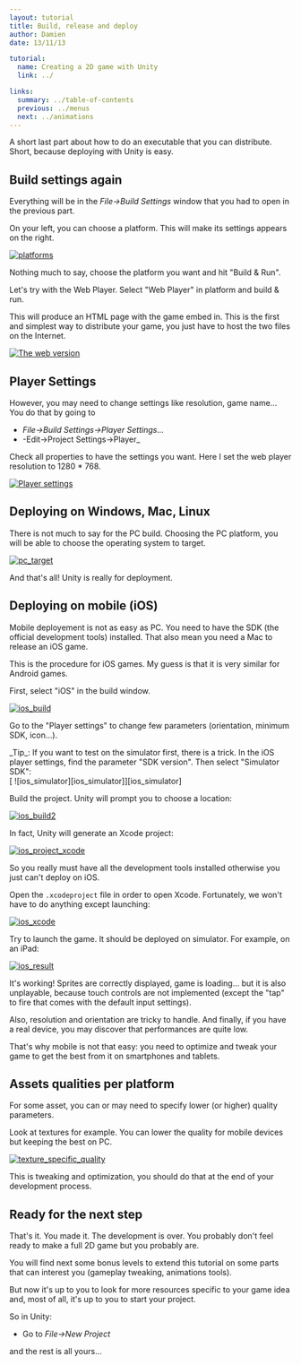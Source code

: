 ```yaml
---
layout: tutorial
title: Build, release and deploy
author: Damien
date: 13/11/13

tutorial:
  name: Creating a 2D game with Unity
  link: ../

links:
  summary: ../table-of-contents
  previous: ../menus
  next: ../animations
---
```


A short last part about how to do an executable that you can distribute. Short, because deploying with Unity is easy.

## Build settings again

Everything will be in the _File->Build Settings_ window that you had to open in the previous part.

On your left, you can choose a platform. This will make its settings appears on the right.

[ ![platforms][platforms]][platforms]

Nothing much to say, choose the platform you want and hit "Build & Run".

Let's try with the Web Player. Select "Web Player" in platform and build & run.

This will produce an HTML page with the game embed in. This is the first and simplest way to distribute your game, you just have to host the two files on the Internet.

[ ![The web version][web_result]][web_result]

## Player Settings

However, you may need to change settings like resolution, game name... You do that by going to

- _File->Build Settings->Player Settings..._
- -Edit->Project Settings->Player_

Check all properties to have the settings you want. Here I set the web player resolution to 1280 * 768.

[ ![Player settings][player_settings]][player_settings]

## Deploying on Windows, Mac, Linux

There is not much to say for the PC build. Choosing the PC platform, you will be able to choose the operating system to target.

[ ![pc_target][pc_target]][pc_target]

And that's all! Unity is really for deployment.

## Deploying on mobile (iOS)

Mobile deployement is not as easy as PC. You need to have the SDK (the official development tools) installed. That also mean you need a Mac to release an iOS game.

This is the procedure for iOS games. My guess is that it is very similar for Android games.

First, select "iOS" in the build window.

[ ![ios_build][ios_build]][ios_build]

Go to the "Player settings" to change few parameters (orientation, minimum SDK, icon...).

<md-note>
_Tip_: If you want to test on the simulator first, there is a trick. In the iOS player settings, find the parameter "SDK version". Then select "Simulator SDK":
<br/>
[ ![ios_simulator][ios_simulator]][ios_simulator]
</md-note>

Build the project. Unity will prompt you to choose a location:

[ ![ios_build2][ios_build2]][ios_build2]

In fact, Unity will generate an Xcode project:

[ ![ios_project_xcode][ios_project_xcode]][ios_project_xcode]

So you really must have all the development tools installed otherwise you just can't deploy on iOS.

Open the ``.xcodeproject`` file in order to open Xcode. Fortunately, we won't have to do anything except launching:

[ ![ios_xcode][ios_xcode]][ios_xcode]

Try to launch the game. It should be deployed on simulator. For example, on an iPad:

[ ![ios_result][ios_result]][ios_result]

It's working! Sprites are correctly displayed, game is loading... but it is also unplayable, because touch controls are not implemented (except the "tap" to fire that comes with the default input settings). 

Also, resolution and orientation are tricky to handle.
And finally, if you have a real device, you may discover that performances are quite low.

That's why mobile is not that easy: you need to optimize and tweak your game to get the best from it on smartphones and tablets.

## Assets qualities per platform

For some asset, you can or may need to specify lower (or higher) quality parameters.

Look at textures for example. You can lower the quality for mobile devices but keeping the best on PC.

[ ![texture_specific_quality][texture_specific_quality]][texture_specific_quality]

This is tweaking and optimization, you should do that at the end of your development process.

## Ready for the next step

That's it. You made it. The development is over.
You probably don't feel ready to make a full 2D game but you probably are.

You will find next some bonus levels to extend this tutorial on some parts that can interest you (gameplay tweaking, animations tools).

But now it's up to you to look for more resources specific to your game idea and, most of all, it's up to you to start your project.

So in Unity:
- Go to _File->New Project_

and the rest is all yours...


[platforms]: ./-img/platforms.png
[web_result]: ./-img/web_result.png
[player_settings]: ./-img/player_settings.png
[pc_target]: ./-img/pc_target.png
[texture_specific_quality]: ./-img/texture_specific_quality.png

[ios_build]: ./-img/ios_build.png
[ios_build2]: ./-img/ios_build.png
[ios_project_xcode]: ./-img/ios_project_xcode.png
[ios_simulator]: ./-img/ios_simulator.png
[ios_xcode]: ./-img/ios_build.png
[ios_result]: ./-img/ios_result.png